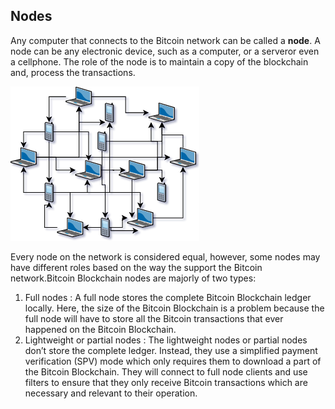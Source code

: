 ## Nodes

Any computer that connects to the Bitcoin network can be called a **node**. A node can be any electronic device, such as a computer, or a serveror even a cellphone.
The role of the node is to maintain a copy of the blockchain and, process the transactions.

![](https://raw.githubusercontent.com/thisisjustinm/blockchain-reference/master/assets/distributed.png)

Every node on the network is considered equal, however, some nodes may have different roles based on the way the support the Bitcoin network.Bitcoin Blockchain nodes are majorly of two types:
1) Full nodes : A full node stores the complete Bitcoin Blockchain ledger locally. Here, the size of the Bitcoin Blockchain is a problem because the full node will have to store all the Bitcoin transactions that ever happened on the Bitcoin Blockchain.
2) Lightweight or partial nodes : The lightweight nodes or partial nodes don’t store the complete ledger. Instead, they use a simplified payment verification (SPV) mode which only requires them to download a part of the Bitcoin Blockchain. They will connect to full node clients and use filters to ensure that they only receive Bitcoin transactions which are necessary and relevant to their operation.
